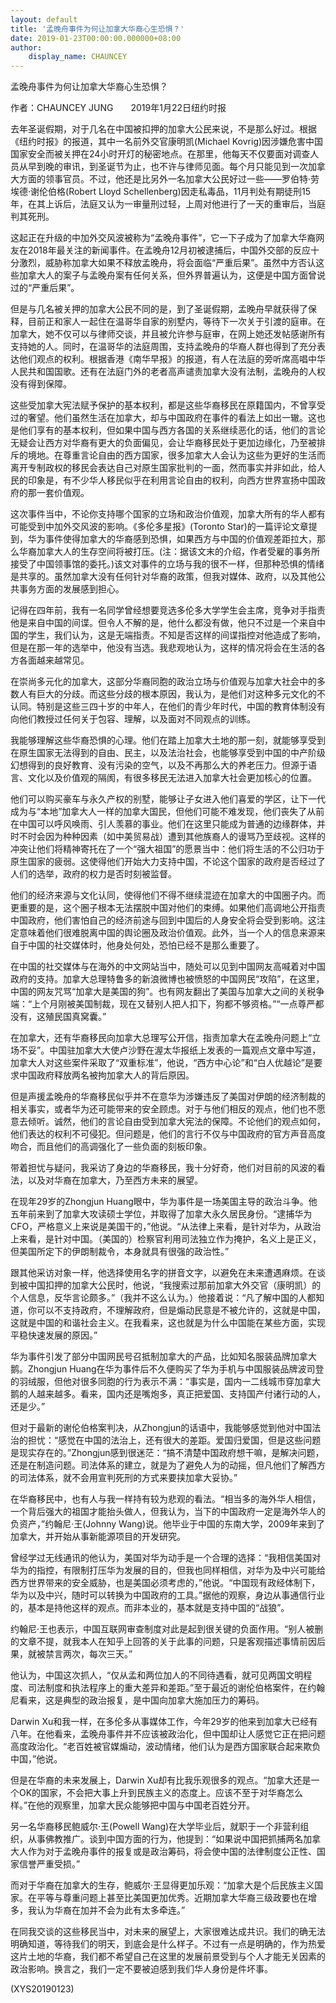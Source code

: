```yaml
---
layout: default
title: '孟晚舟事件为何让加拿大华裔心生恐惧？'
date: 2019-01-23T00:00:00.000000+08:00
author:
    display_name: CHAUNCEY
---
```


孟晚舟事件为何让加拿大华裔心生恐惧？

作者：CHAUNCEY JUNG　　2019年1月22日纽约时报

去年圣诞假期，对于几名在中国被扣押的加拿大公民来说，不是那么好过。根据《纽约时报》的报道，其中一名前外交官康明凯(Michael Kovrig)因涉嫌危害中国国家安全而被关押在24小时开灯的秘密地点。在那里，他每天不仅要面对调查人员从早到晚的审讯，到圣诞节为止，也不许与律师见面。每个月只能见到一次加拿大方面的领事官员。不过，他还是比另外一名加拿大公民好过一些——罗伯特·劳埃德·谢伦伯格(Robert Lloyd Schellenberg)因走私毒品，11月判处有期徒刑15年，在其上诉后，法庭又认为一审量刑过轻，上周对他进行了一天的重审后，当庭判其死刑。

这起正在升级的中加外交风波被称为“孟晚舟事件”，它一下子成为了加拿大华裔网友在2018年最关注的新闻事件。在孟晚舟12月初被逮捕后，中国外交部的反应十分激烈，威胁称加拿大如果不释放孟晚舟，将会面临“严重后果”。虽然中方否认这些加拿大人的案子与孟晚舟案有任何关系，但外界普遍认为，这便是中国方面曾说过的“严重后果”。

但是与几名被关押的加拿大公民不同的是，到了圣诞假期，孟晚舟早就获得了保释，目前正和家人一起住在温哥华自家的别墅内，等待下一次关于引渡的庭审。在加拿大，她不仅可以与律师交谈，并且被允许参与庭审，在网上她还发帖感谢所有支持她的人。同时，在温哥华的法庭周围，支持孟晚舟的华裔人群也得到了充分表达他们观点的权利。根据香港《南华早报》的报道，有人在法庭的旁听席高唱中华人民共和国国歌。还有在法庭门外的老者高声谴责加拿大没有法制，孟晚舟的人权没有得到保障。

这些受加拿大宪法赋予保护的基本权利，都是这些华裔移民在原籍国内，不曾享受过的奢望。他们虽然生活在加拿大，却与中国政府在事件的看法上如出一辙。这也是他们享有的基本权利，但如果中国与西方各国的关系继续恶化的话，他们的言论无疑会让西方对华裔有更大的负面偏见，会让华裔移民处于更加边缘化，乃至被排斥的境地。在尊重言论自由的西方国家，很多加拿大人会认为这些为更好的生活而离开专制政权的移民会表达自己对原生国家批判的一面，然而事实并非如此，给人民的印象是，有不少华人移民似乎在利用言论自由的权利，向西方世界宣扬中国政府的那一套价值观。

这次事件当中，不论你支持哪个国家的立场和政治价值观，加拿大所有的华人都有可能受到中加外交风波的影响。《多伦多星报》(Toronto Star)的一篇评论文章提到，华为事件使得加拿大的华裔感到恐惧，如果西方与中国的价值观差距拉大，那么华裔加拿大人的生存空间将被打压。(注：据该文末的介绍，作者受雇的事务所接受了中国领事馆的委托。)该文对事件的立场与我的很不一样，但那种恐惧的情绪是共享的。虽然加拿大没有任何针对华裔的政策，但我对媒体、政府，以及其他公共事务方面的发展感到担心。

记得在四年前，我有一名同学曾经想要竞选多伦多大学学生会主席，竞争对手指责他是来自中国的间谍。但令人不解的是，他什么都没有做，他只不过是一个来自中国的学生，我们认为，这是无端指责。不知是否这样的间谍指控对他造成了影响，但是在那一年的选举中，他没有当选。我悲观地认为，这样的情况将会在生活的各方各面越来越常见。

在崇尚多元化的加拿大，这部分华裔同胞的政治立场与价值观与加拿大社会中的多数人有巨大的分歧。而这些分歧的根本原因，我认为，是他们对这种多元文化的不认同。特别是这些三四十岁的中年人，在他们的青少年时代，中国的教育体制没有向他们教授过任何关于包容、理解，以及面对不同观点的训练。

我能够理解这些华裔恐惧的心理。他们在踏上加拿大土地的那一刻，就能够享受到在原生国家无法得到的自由、民主，以及法治社会，也能够享受到中国的中产阶级幻想得到的良好教育、没有污染的空气，以及不再那么大的养老压力。但源于语言、文化以及价值观的隔阂，有很多移民无法进入加拿大社会更加核心的位置。

他们可以购买豪车与永久产权的别墅，能够让子女进入他们喜爱的学区，让下一代成为与“本地”加拿大人一样的加拿大国民，但他们可能不难发现，他们丧失了从前在中国可以呼风唤雨、引人羡慕的事业。他们在这里只能成为普通的边缘群体，并时不时会因为种种因素（如中美贸易战）遭到其他族裔人的谩骂乃至歧视。这样的冲突让他们将精神寄托在了一个“强大祖国”的愿景当中：他们将生活的不公归功于原生国家的疲弱。这使得他们开始大力支持中国，不论这个国家的政府是否经过了人们的选举，政府的权力是否时刻被监督。

他们的经济来源与文化认同，使得他们不得不继续混迹在加拿大的中国圈子内。而更重要的是，这个圈子根本无法摆脱中国对他们的束缚。如果他们高调地公开指责中国政府，他们害怕自己的经济前途与回到中国后的人身安全将会受到影响。这注定意味着他们很难脱离中国的舆论圈及政治价值观。此外，当一个人的信息来源来自于中国的社交媒体时，他身处何处，恐怕已经不是那么重要了。

在中国的社交媒体与在海外的中文网站当中，随处可以见到中国网友高喊着对中国政府的支持。加拿大总理特鲁多的新浪微博也被愤怒的中国网民“攻陷”，在这里，中国的网友咒骂“加拿大是美国的狗”。也有网友翻出了美国与加拿大之间的关税争端：“上个月刚被美国制裁，现在又替别人把人扣下，狗都不够资格。”“一点尊严都没有，这殖民国真窝囊。”

在加拿大，还有华裔移民向加拿大总理写公开信，指责加拿大在孟晚舟问题上“立场不妥”。中国驻加拿大大使卢沙野在渥太华报纸上发表的一篇观点文章中写道，加拿大人对这些案件采取了“双重标准”，他说，“西方中心论”和“白人优越论”是要求中国政府释放两名被拘加拿大人的背后原因。

但是声援孟晚舟的华裔移民似乎并不在意华为涉嫌违反了美国对伊朗的经济制裁的相关事实，或者华为还可能带来的安全顾虑。对于与他们相反的观点，他们也不愿意去倾听。诚然，他们的言论自由受到加拿大宪法的保障。不论他们的观点如何，他们表达的权利不可侵犯。但问题是，他们的言行不仅与中国政府的官方声音高度吻合，而且他们的高调强化了一些负面的刻板印象。

带着担忧与疑问，我采访了身边的华裔移民，我十分好奇，他们对目前的风波的看法，以及对华裔在加拿大，乃至西方未来的展望。

在现年29岁的Zhongjun Huang眼中，华为事件是一场美国主导的政治斗争。他五年前来到了加拿大攻读硕士学位，并取得了加拿大永久居民身份。“逮捕华为CFO，严格意义上来说是美国干的，”他说。“从法律上来看，是针对华为，从政治上来看，是针对中国。（美国的）检察官利用司法独立作为掩护，名义上是正义，但美国所定下的伊朗制裁令，本身就具有很强的政治性。”

跟其他采访对象一样，他选择使用名字的拼音文字，以避免在未来遭遇麻烦。在谈到被中国扣押的加拿大公民时，他说，“我搜索过那前加拿大外交官（康明凯）的个人信息，反华言论颇多。”（我并不这么认为。）他接着说：“凡了解中国的人都知道，你可以不支持政府，不理解政府，但是煽动民意是不被允许的，这就是中国，这就是中国的和谐社会主义。在我看来，这也就是为什么中国能在某些方面，实现平稳快速发展的原因。”

华为事件引发了部分中国网民号召抵制加拿大的产品，比如知名服装品牌加拿大鹅。Zhongjun Huang在华为事件后不久便购买了华为手机与中国服装品牌波司登的羽绒服，但他对很多同胞的行为表示不满：“事实是，国内一二线城市穿加拿大鹅的人越来越多。看来，国内还是嘴炮多，真正把爱国、支持国产付诸行动的人，还是少。”

但对于最新的谢伦伯格案判决，从Zhongjun的话语中，我能够感觉到他对中国法治的担忧：“感觉在中国的法治上，还有很大的差距。爱国归爱国，但是这些问题是现实存在的。”Zhongjun感到很迷茫：“搞不清楚中国政府想干嘛，是解决问题，还是在制造问题。司法体系的建立，就是为了避免人为的动摇，但凡他们了解西方的司法体系，就不会用宣判死刑的方式来要挟加拿大妥协。”

在华裔移民中，也有人与我一样持有较为悲观的看法。“相当多的海外华人相信，一个背后强大的祖国才能抬头做人，但我认为，当下的中国政府一定是海外华人的负资产，”约翰尼·王(Johnny Wang)说。他毕业于中国的东南大学，2009年来到了加拿大，并开始从事新能源项目的开发研究。

曾经学过无线通讯的他认为，美国对华为动手是一个合理的选择：“我相信美国对华为的指控，有限制打压华为发展的目的，但我也同样相信，对华为及中兴可能给西方世界带来的安全威胁，也是美国必须考虑的，”他说。“中国现有政经体制下，华为以及中兴，随时可以转换为中国政府的工具。”据他的观察，身边从事通信行业的，基本是持他这样的观点。而非本业的，基本就是支持中国的“战狼”。

约翰尼·王也表示，中国互联网审查制度对此是起到很关键的负面作用。“别人被删的文章不提，就我本人在知乎上回答的关于此事的问题，只是客观描述事情前因后果，就被禁言两次，每次三天。”

他认为，中国这次抓人，“仅从孟和两位加人的不同待遇看，就可见两国文明程度、司法制度和执法程序上的重大差异和差距。”至于最近的谢伦伯格案件，在约翰尼看来，这是典型的政治报复，是中国向加拿大施加压力的筹码。

Darwin Xu和我一样，在多伦多从事媒体工作，今年29岁的他来到加拿大已经有八年。在他看来，孟晚舟事件并不应该被政治化，但中国却让人感觉它正在把问题高度政治化。“老百姓被官媒煽动，波动情绪，他们认为是西方国家联合起来欺负中国，”他说。

但是在华裔的未来发展上，Darwin Xu却有比我乐观很多的观点。“加拿大还是一个OK的国家，不会把大事上升到民族主义的态度上。应该不至于对华裔怎么样。”在他的观察里，加拿大民众能够把中国与中国老百姓分开。

另一名华裔移民鲍威尔·王(Powell Wang)在大学毕业后，就职于一个非营利组织，从事佛教推广。谈到中国方面的行为，他提到：“如果说中国把抓捕两名加拿大人作为对于孟晚舟事件的报复或是政治筹码，将会使中国的法律制度公正性、国家信誉严重受损。”

而对于华裔在加拿大的生存，鲍威尔·王显得更加乐观：“加拿大是个后民族主义国家。在平等与尊重问题上甚至比美国更加优秀。近期加拿大华裔三级政要也在增多，我认为华裔在加并不会为此有太多牵连。”

在同我交谈的这些移民当中，对未来的展望上，大家很难达成共识。我们的确无法明确知道，等待我们的明天，到底会是什么样子。不过有一点是明确的，作为热爱这片土地的华裔，我们都不希望自己在这里的发展前景受到与个人才能无关因素的政治影响。换言之，我们一定不要被迫感到我们华人身份是件坏事。

(XYS20190123)

